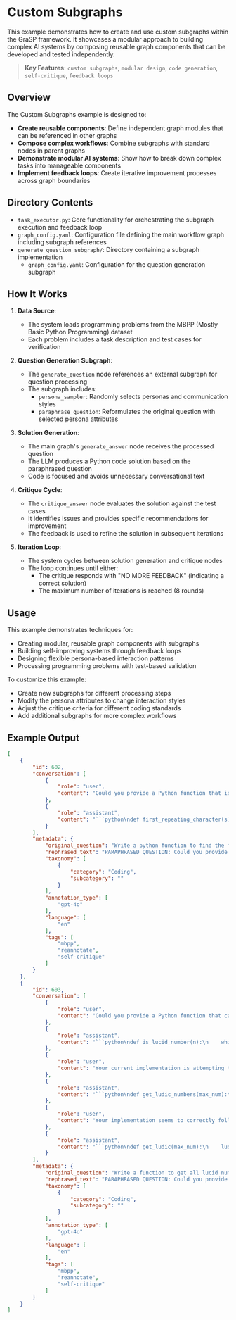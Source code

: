 # Custom Subgraphs

This example demonstrates how to create and use custom subgraphs within the GraSP framework. It showcases a modular approach to building complex AI systems by composing reusable graph components that can be developed and tested independently.

> **Key Features**:
> `custom subgraphs`, `modular design`, `code generation`, `self-critique`, `feedback loops`

## Overview

The Custom Subgraphs example is designed to:

- **Create reusable components**: Define independent graph modules that can be referenced in other graphs
- **Compose complex workflows**: Combine subgraphs with standard nodes in parent graphs
- **Demonstrate modular AI systems**: Show how to break down complex tasks into manageable components
- **Implement feedback loops**: Create iterative improvement processes across graph boundaries

## Directory Contents

- `task_executor.py`: Core functionality for orchestrating the subgraph execution and feedback loop
- `graph_config.yaml`: Configuration file defining the main workflow graph including subgraph references
- `generate_question_subgraph/`: Directory containing a subgraph implementation
  - `graph_config.yaml`: Configuration for the question generation subgraph

## How It Works

1. **Data Source**:
   - The system loads programming problems from the MBPP (Mostly Basic Python Programming) dataset
   - Each problem includes a task description and test cases for verification

2. **Question Generation Subgraph**:
   - The `generate_question` node references an external subgraph for question processing
   - The subgraph includes:
     - `persona_sampler`: Randomly selects personas and communication styles
     - `paraphrase_question`: Reformulates the original question with selected persona attributes

3. **Solution Generation**:
   - The main graph's `generate_answer` node receives the processed question
   - The LLM produces a Python code solution based on the paraphrased question
   - Code is focused and avoids unnecessary conversational text

4. **Critique Cycle**:
   - The `critique_answer` node evaluates the solution against the test cases
   - It identifies issues and provides specific recommendations for improvement
   - The feedback is used to refine the solution in subsequent iterations

5. **Iteration Loop**:
   - The system cycles between solution generation and critique nodes
   - The loop continues until either:
     - The critique responds with "NO MORE FEEDBACK" (indicating a correct solution)
     - The maximum number of iterations is reached (8 rounds)

## Usage

This example demonstrates techniques for:
- Creating modular, reusable graph components with subgraphs
- Building self-improving systems through feedback loops
- Designing flexible persona-based interaction patterns
- Processing programming problems with test-based validation

To customize this example:
- Create new subgraphs for different processing steps
- Modify the persona attributes to change interaction styles
- Adjust the critique criteria for different coding standards
- Add additional subgraphs for more complex workflows

## Example Output

```json
[
    {
        "id": 602,
        "conversation": [
            {
                "role": "user",
                "content": "Could you provide a Python function that identifies the first character that repeats in a specified string?"
            },
            {
                "role": "assistant",
                "content": "```python\ndef first_repeating_character(s):\n    seen = set()\n    for char in s:\n        if char in seen:\n            return char\n        seen.add(char)\n    return None\n\n# Example usage:\n# print(first_repeating_character(\"swiss\"))  # Output: 's'\n```"
            }
        ],
        "metadata": {
            "original_question": "Write a python function to find the first repeated character in a given string.",
            "rephrased_text": "PARAPHRASED QUESTION: Could you provide a Python function that identifies the first character that repeats in a specified string?",
            "taxonomy": [
                {
                    "category": "Coding",
                    "subcategory": ""
                }
            ],
            "annotation_type": [
                "gpt-4o"
            ],
            "language": [
                "en"
            ],
            "tags": [
                "mbpp",
                "reannotate",
                "self-critique"
            ]
        }
    },
    {
        "id": 603,
        "conversation": [
            {
                "role": "user",
                "content": "Could you provide a Python function that calculates all lucid numbers less than or equal to a specified integer?"
            },
            {
                "role": "assistant",
                "content": "```python\ndef is_lucid_number(n):\n    while n > 0:\n        digit = n % 10\n        n //= 10\n        if n > 0 and digit <= n % 10:\n            return False\n    return True\n\ndef lucid_numbers_up_to(max_num):\n    return [num for num in range(1, max_num + 1) if is_lucid_number(num)]\n\n# Example usage:\n# lucid_numbers = lucid_numbers_up_to(100)\n# print(lucid_numbers)\n```"
            },
            {
                "role": "user",
                "content": "Your current implementation is attempting to identify a property of numbers related to their digits, but the problem is requesting to find \"ludic numbers.\" Ludic numbers require a different approach, somewhat similar to the sieve of Eratosthenes used for finding prime numbers.\n\nHere's some feedback to help guide you:\n\n1. **Understand Ludic Numbers**: Ludic numbers are generated through a sieving process, removing every k-th number iteratively starting from the first (the number 2), after including 1 as the first ludic number.\n\n2. **Algorithm Adjustment**: Your function `is_lucid_number` currently checks a different property unrelated to ludic numbers. You'll want to adjust your logic to perform the sieving process described above to generate the sequence of ludic numbers.\n\n3. **Naming Consistency**: Ensure your function names reflect their purpose. Consider changing `lucid_numbers_up_to` to `get_ludic` to align with the problem description and maintain consistency.\n\nImplement the correct algorithm based on these guidelines and test again with the provided test cases. Your understanding and correcting of the approach should lead to successful identification of ludic numbers."
            },
            {
                "role": "assistant",
                "content": "```python\ndef get_ludic_numbers(max_num):\n    ludic_numbers = list(range(1, max_num + 1))\n    index = 1  # Start with the second element (number 2)\n    \n    while index < len(ludic_numbers):\n        step = ludic_numbers[index]\n        ludic_numbers = [num for i, num in enumerate(ludic_numbers) if (i + 1) % step != 0 or i == 0]\n        index += 1\n    \n    return ludic_numbers\n\n# Example usage:\n# ludic_numbers = get_ludic_numbers(100)\n# print(ludic_numbers)\n```"
            },
            {
                "role": "user",
                "content": "Your implementation seems to correctly follow the sieve process for generating ludic numbers. Here are a couple of minor improvements you can make:\n\n1. **Function Naming**: According to the problem statement, the function should be named `get_ludic`. Adjusting the function name can help align more closely with the problem specifications.\n\n2. **Use Included Test Cases**: When you're testing the function, make sure to include the provided test cases to verify that the implementation meets all the requirements.\n\nUpon correcting the function name, your code should pass the given test cases:\n\n```python\n# Example usage with function name adjustment:\ndef get_ludic(max_num):\n    ludic_numbers = list(range(1, max_num + 1))\n    index = 1  # Start with the second element (number 2)\n    \n    while index < len(ludic_numbers):\n        step = ludic_numbers[index]\n        ludic_numbers = [num for i, num in enumerate(ludic_numbers) if (i + 1) % step != 0 or i == 0]\n        index += 1\n    \n    return ludic_numbers\n\n# Test cases\nassert get_ludic(10) == [1, 2, 3, 5, 7]\nassert get_ludic(25) == [1, 2, 3, 5, 7, 11, 13, 17, 23, 25]\nassert get_ludic(45) == [1, 2, 3, 5, 7, 11, 13, 17, 23, 25, 29, 37, 41, 43]\n```\n\nWith the name adjusted and test cases verified, everything looks correct. Please proceed with these changes and validate the output."
            },
            {
                "role": "assistant",
                "content": "```python\ndef get_ludic(max_num):\n    ludic_numbers = list(range(1, max_num + 1))\n    index = 1  # Start with the second element (number 2)\n    \n    while index < len(ludic_numbers):\n        step = ludic_numbers[index]\n        ludic_numbers = [num for i, num in enumerate(ludic_numbers) if (i + 1) % step != 0 or i == 0]\n        index += 1\n    \n    return ludic_numbers\n\n# Example usage:\n# ludic_numbers = get_ludic(100)\n# print(ludic_numbers)\n```"
            }
        ],
        "metadata": {
            "original_question": "Write a function to get all lucid numbers smaller than or equal to a given integer.",
            "rephrased_text": "PARAPHRASED QUESTION: Could you provide a Python function that calculates all lucid numbers less than or equal to a specified integer?",
            "taxonomy": [
                {
                    "category": "Coding",
                    "subcategory": ""
                }
            ],
            "annotation_type": [
                "gpt-4o"
            ],
            "language": [
                "en"
            ],
            "tags": [
                "mbpp",
                "reannotate",
                "self-critique"
            ]
        }
    }
]
```